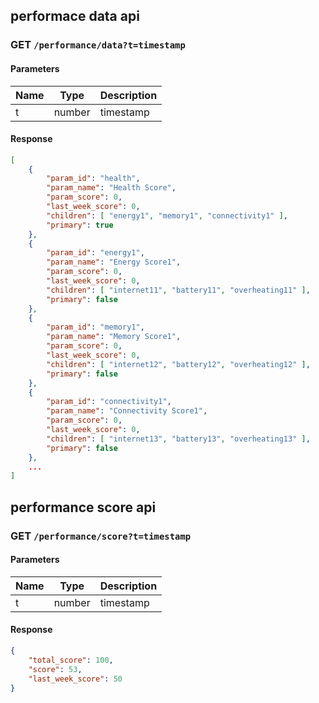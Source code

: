## performace data api
### GET `/performance/data?t=timestamp`

#### Parameters

| Name | Type | Description |
| ---- | ---- | ----------- |
| t | number | timestamp |

#### Response

```json
[
    {
        "param_id": "health",
        "param_name": "Health Score",
        "param_score": 0,
        "last_week_score": 0, 
        "children": [ "energy1", "memory1", "connectivity1" ],
        "primary": true
    },    
    {
        "param_id": "energy1",
        "param_name": "Energy Score1",
        "param_score": 0,
        "last_week_score": 0,
        "children": [ "internet11", "battery11", "overheating11" ],
        "primary": false
    },
    {
        "param_id": "memory1",
        "param_name": "Memory Score1",
        "param_score": 0,
        "last_week_score": 0,
        "children": [ "internet12", "battery12", "overheating12" ],
        "primary": false
    },
    {
        "param_id": "connectivity1",
        "param_name": "Connectivity Score1",
        "param_score": 0,
        "last_week_score": 0,
        "children": [ "internet13", "battery13", "overheating13" ],
        "primary": false
    }, 
    ...
]
```

## performance score api
### GET `/performance/score?t=timestamp`

#### Parameters

| Name | Type | Description |
| ---- | ---- | ----------- |
| t | number | timestamp |

#### Response

```json
{
    "total_score": 100,
    "score": 53,
    "last_week_score": 50
}
```